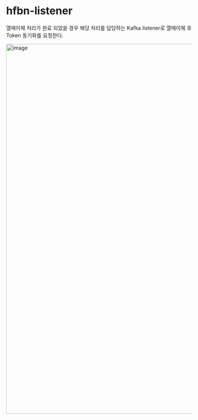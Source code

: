 # hfbn-listener

열매이체 처리가 완료 되었을 경우 해당 처리를 담당하는 Kafka listener로 열매이체 후 Token 동기화를 요청한다.

<img width="1003" alt="image" src="https://user-images.githubusercontent.com/109775055/215025684-1cc87e76-ae14-4c0d-aa45-551828c8f941.png">

